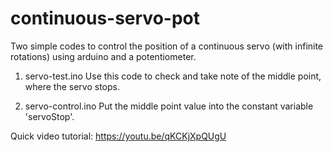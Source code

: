 # continuous-servo-pot

Two simple codes to control the position of a continuous servo (with infinite rotations) using arduino and a potentiometer.

1) servo-test.ino
Use this code to check and take note of the middle point, where the servo stops.

2) servo-control.ino
Put the middle point value into the constant variable 'servoStop'.

Quick video tutorial: https://youtu.be/qKCKjXpQUgU
